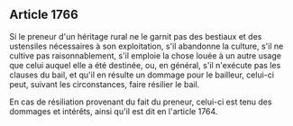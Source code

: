 Article 1766
----
Si le preneur d'un héritage rural ne le garnit pas des bestiaux et des
ustensiles nécessaires à son exploitation, s'il abandonne la culture, s'il ne
cultive pas raisonnablement, s'il emploie la chose louée à un autre usage que
celui auquel elle a été destinée, ou, en général, s'il n'exécute pas les clauses
du bail, et qu'il en résulte un dommage pour le bailleur, celui-ci peut, suivant
les circonstances, faire résilier le bail.

En cas de résiliation provenant du fait du preneur, celui-ci est tenu des
dommages et intérêts, ainsi qu'il est dit en l'article 1764.
